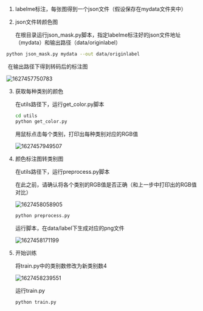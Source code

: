 



1. labelme标注，每张图得到一个json文件（假设保存在mydata文件夹中）

2. json文件转颜色图

   在根目录运行json_mask.py脚本，指定labelme标注好的json文件地址（mydata）和输出路径（data/originlabel）

```bash
python json_mask.py mydata --out data/originlabel
```

​	在输出路径下得到转码后的标注图

![1627457750783](C:\Users\panmingjie\AppData\Roaming\Typora\typora-user-images\1627457750783.png)

3. 获取每种类别的颜色

   在utils路径下，运行get_color.py脚本

   ```bash
   cd utils
   python get_color.py
   ```

   用鼠标点击每个类别，打印出每种类别对应的RGB值

   ![1627457949507](C:\Users\panmingjie\AppData\Roaming\Typora\typora-user-images\1627457949507.png)

4. 颜色标注图转类别图

   在utils路径下，运行preprocess.py脚本

   在此之前，请确认将各个类别的RGB值是否正确（和上一步中打印出的RGB值对比）

   ![1627458058905](C:\Users\panmingjie\AppData\Roaming\Typora\typora-user-images\1627458058905.png)

   ```bash
   python preprocess.py
   ```

   运行脚本，在data/label下生成对应的png文件

   ![1627458171199](E:\PMJrunning\Money\DaiZuo\2D-segmentation\未命名.assets\1627458171199.png)

5. 开始训练

   将train.py中的类别数修改为新类别数4

   ![1627458239551](E:\PMJrunning\Money\DaiZuo\2D-segmentation\未命名.assets\1627458239551.png)

   运行train.py

   ```bash
   python train.py
   ```


